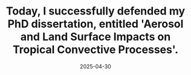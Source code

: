 ---
layout: post
title:  "Today, I successfully defended my PhD dissertation, entitled 'Aerosol and Land Surface Impacts on Tropical Convective Processes'." 
date:   2025-04-30
categories: jekyll update
---